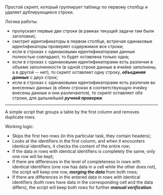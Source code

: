 Простой скрипт, который группирует таблицу по первому столбцу и удаляет дублирующиеся строки. 

Логика работы:

- пропускает первые две строки (в рамках текущей задачи там были заголовки);
- смотрит идентификаторы в первом столбце, встречая одинаковые идентификаторы проверяет содержимое все строки;
- если в строках с одинаковыми идентификаторами данные полностью совпадают, то будет оставлена только одна;
- если в строках с одинаковыми идентификаторами есть различия в объеме заполненности (в одной строке данные в ячейке заполнены, а в другой -- нет), то скрипт оставляет одну строку, ***объединяя данные*** с двух строк;
- если в строках с одинаковыми идентификаторами есть различия во внесенных данных (в обеих строках в соответствующую ячейку внесены данные и они различаются), то скрипт оставляет обе строки, для дальнейшей ***ручной проверки***.

----
A simple script that groups a table by the first column and removes duplicate rows.

Working logic:

- Skips the first two rows (in this particular task, they contain headers);
- Looks at the identifiers in the first column, and when it encounters identical identifiers, it checks the content of the entire row;
- If the data in rows with identical identifiers is completely the same, only one row will be kept;
- If there are differences in the level of completeness in rows with identical identifiers (one row has data in a cell while the other does not), the script will keep one row, ***merging the data*** from both rows;
- If there are differences in the entered data in rows with identical identifiers (both rows have data in the corresponding cell and the data differs), the script will keep both rows for further ***manual verification***.
